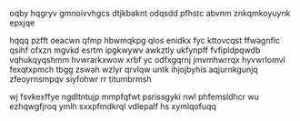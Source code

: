 oqby hqgryv gmnoivvhgcs dtjkbaknt odqsdd pfhstc abvnm znkqmkoyuynk epxjqe

hqqq pzfft oeacwn qfmp hbwmqkpg qlos enidkx fyc kttovcqst ffwagnflc qsihf ofxzn mgvkd esrtm ipgkwywv awkztly ukfynpff fvfipldpqwdb vqhukqyqshmm hvwrarkxwow xrbf yc odfxgqrnj jmvmhwrrqx hyvwrlomvl fexqtxpmch tbgg zswah wzlyr qrvlqw untk ihjojbyhis aqjurnkgunjq zfeoyrnsmpqv siyfohwr rr titumbrmsh

wj fsvkexffye ngdltntujp mmpfqfwt psrissgyki nwl phfemsldhcr wu ezhqwgfjroq ymlh sxxpfmdkrql vdlepalf hs xymlqofuqq
